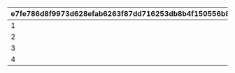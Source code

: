 |e7fe786d8f9973d628efab6263f87dd716253db8b4f150556b89802455d0f50b|8d31eb725b989dc27c72f886bf11bd2b762b963fef5948fd245b7686a72c6337|4beab2b217d9db0ff2c51a3f046ff11cb73d055a142fd6b3eb3301240e65ab3c|afc7653560d28da1c3ca798ba834ed16e756d6c258acf3cd553695b7ca42d502|
| --- | --- | --- | --- |
|1|2|0|0|
|2|7|0|0|
|3|2|7|0|
|4|4|0|0|